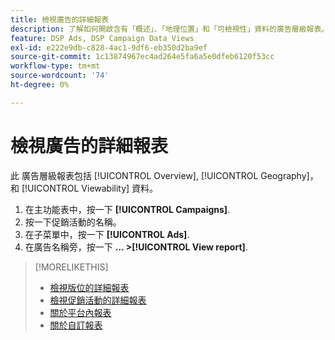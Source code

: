 ```yaml
---
title: 檢視廣告的詳細報表
description: 了解如何開啟含有「概述」、「地理位置」和「可檢視性」資料的廣告層級報表。
feature: DSP Ads, DSP Campaign Data Views
exl-id: e222e9db-c828-4ac1-9df6-eb350d2ba9ef
source-git-commit: 1c13874967ec4ad264e5fa6a5e0dfeb6120f53cc
workflow-type: tm+mt
source-wordcount: '74'
ht-degree: 0%

---
```


# 檢視廣告的詳細報表

此 <!--legacy --> 廣告層級報表包括 [!UICONTROL Overview], [!UICONTROL Geography]，和 [!UICONTROL Viewability] 資料。

1. 在主功能表中，按一下 **[!UICONTROL Campaigns]**.
1. 按一下促銷活動的名稱。
1. 在子菜單中，按一下 **[!UICONTROL Ads]**.
1. 在廣告名稱旁，按一下  **... >[!UICONTROL View report]**.

>[!MORELIKETHIS]
>
>* [檢視版位的詳細報表](/help/dsp/campaign-management/placements/placement-view-report.md)
>* [檢視促銷活動的詳細報表](/help/dsp/campaign-management/campaigns/campaign-view-report.md)
>* [關於平台內報表](/help/dsp/campaign-management/reports/campaign-reports-about.md)
>* [關於自訂報表](/help/dsp/reports/report-about.md)

